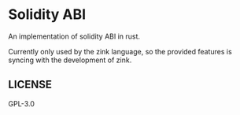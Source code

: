 # Solidity ABI

An implementation of solidity ABI in rust.

Currently only used by the zink language, so the provided features
is syncing with the development of zink.

## LICENSE

GPL-3.0
